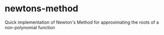 # newtons-method
Quick implementation of Newton's Method for approximating the roots of a non-polynomial function
